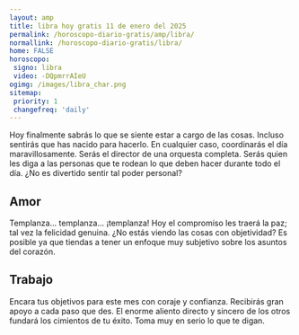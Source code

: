 ```yaml
---
layout: amp
title: libra hoy gratis 11 de enero del 2025 
permalink: /horoscopo-diario-gratis/amp/libra/
normallink: /horoscopo-diario-gratis/libra/
home: FALSE
horoscopo:
 signo: libra
 video: -DQpmrrAIeU
ogimg: /images/libra_char.png
sitemap:
 priority: 1
 changefreq: 'daily'
---
```



Hoy finalmente sabrás lo que se siente estar a cargo de las cosas. Incluso sentirás que has nacido para hacerlo. En cualquier caso, coordinarás el día maravillosamente. Serás el director de una orquesta completa. Serás quien les diga a las personas que te rodean lo que deben hacer durante todo el día. ¿No es divertido sentir tal poder personal?

## Amor

Templanza... templanza... ¡templanza! Hoy el compromiso les traerá la paz; tal vez la felicidad genuina. ¿No estás viendo las cosas con objetividad? Es posible ya que tiendas a tener un enfoque muy subjetivo sobre los asuntos del corazón.

## Trabajo

Encara tus objetivos para este mes con coraje y confianza. Recibirás gran apoyo a cada paso que des. El enorme aliento directo y sincero de los otros fundará los cimientos de tu éxito. Toma muy en serio lo que te digan.